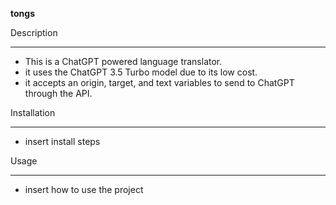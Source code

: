 **tongs**

Description
________________________

- This is a ChatGPT powered language translator. 
- it uses the ChatGPT 3.5 Turbo model due to its low cost.
- it accepts an origin, target, and text variables to send to ChatGPT through the API. 

Installation
________________________

- insert install steps


Usage
________________________
- insert how to use the project


